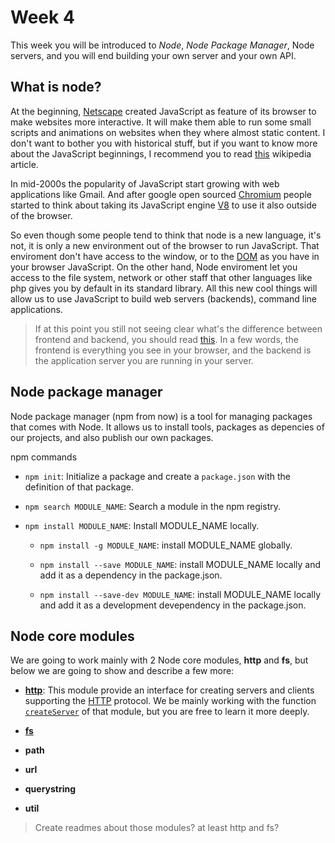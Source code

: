 # Week 4
This week you will be introduced to *Node*, *Node Package Manager*, Node servers, and you will end building your own server and your own API.

## What is node?

At the beginning, [Netscape](https://en.wikipedia.org/wiki/Netscape) created JavaScript as feature of its browser to make websites more interactive. It will make them able to run some small scripts and animations on websites when they where almost static content. I don't want to bother you with historical stuff, but if you want to know more about the JavaScript beginnings, I recommend you to read [this](https://en.wikipedia.org/wiki/JavaScript#Beginnings_at_Netscape) wikipedia article.

In mid-2000s the popularity of JavaScript start growing with web applications like Gmail. And after google open sourced [Chromium](https://en.wikipedia.org/wiki/Chromium_%28web_browser%29) people started to think about taking its JavaScript engine [V8](https://en.wikipedia.org/wiki/V8_%28JavaScript_engine%29) to use it also outside of the browser.

So even though some people tend to think that node is a new language, it's not, it is only a new environment out of the browser to run JavaScript. That enviroment don't have access to the window, or to the [DOM](https://en.wikipedia.org/wiki/Document_Object_Model) as you have in your browser JavaScript. On the other hand, Node enviroment let you access to the file system, network or other staff that other languages like php gives you by default in its standard library. All this new cool things will allow us to use JavaScript to build web servers (backends), command line applications.

> If at this point you still not seeing clear what's the difference between frontend and backend, you should read [this](https://en.wikipedia.org/wiki/Front_and_back_ends). In a few words, the frontend is everything you see in your browser, and the backend is the application server you are running in your server.

## Node package manager

Node package manager \(npm from now\) is a tool for managing packages that comes with Node. It allows us to install tools, packages as depencies of our projects, and also publish our own packages.

npm commands

* `npm init`: Initialize a package and create a `package.json` with the definition of that package. 

* `npm search MODULE_NAME`: Search a module in the npm registry.

* `npm install MODULE_NAME`: Install MODULE\_NAME locally.

  * `npm install -g MODULE_NAME`: install MODULE\_NAME globally.

  * `npm install --save MODULE_NAME`: install MODULE\_NAME locally and add it as a dependency in the package.json.

  * `npm install --save-dev MODULE_NAME`: install MODULE\_NAME locally and add it as a development devependency in the package.json.

## Node core modules
We are going to work mainly with 2 Node core modules, **http** and **fs**, but below we are going to show and describe a few more:

* [**http**](https://nodejs.org/api/http.html#http_http): This module provide an interface for creating servers and clients supporting the [HTTP](https://en.wikipedia.org/wiki/Hypertext_Transfer_Protocol) protocol. We be mainly working with the function [`createServer`](https://nodejs.org/api/http.html#http_http_createserver_requestlistener) of that module, but you are free to learn it more deeply.   

* [**fs**](https://nodejs.org/api/fs.html#fs_file_system)

* **path**

* **url**

* **querystring**

* **util**

> Create readmes about those modules? at least http and fs?

